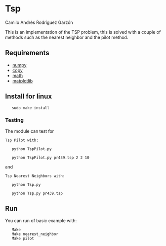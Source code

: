 # Tsp

Camilo Andrés Rodríguez Garzón

This is an implementation of the TSP problem, this is solved with a couple of methods such as the nearest neighbor and the pilot method.


Requirements
------------
- [numpy](http://www.numpy.org/)
- [copy](https://docs.python.org/2/library/copy.html)
- [math](https://docs.python.org/2/library/math.html)
- [matplotlib](https://matplotlib.org/)

Install for linux
-------

```
   sudo make install
```

### Testing

The module can test for

`Tsp Pilot with:`
```
   python TspPilot.py

   python TspPilot.py pr439.tsp 2 2 10
```
and

`Tsp Nearest Neighbors with:`
```
   python Tsp.py

   python Tsp.py pr439.tsp
```

Run
-------

You can run of basic example with:

```
   Make
   Make nearest_neighbor
   Make pilot
```
